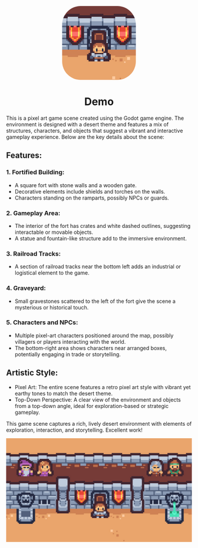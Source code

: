 

<div align="center">
        
<img src="art/Export/logo.jpg" alt="Description" style="border-radius: 50px; width: 200px;">

<h1>Demo</h1>

</div>
This is a pixel art game scene created using the Godot game engine. The environment is designed with a desert theme and features a mix of structures, characters, and objects that suggest a vibrant and interactive gameplay experience. Below are the key details about the scene:

## Features:
### 1. Fortified Building:
- A square fort with stone walls and a wooden gate.
- Decorative elements include shields and torches on the walls.
- Characters standing on the ramparts, possibly NPCs or guards.

### 2. Gameplay Area:
- The interior of the fort has crates and white dashed outlines, suggesting interactable or movable objects.
- A statue and fountain-like structure add to the immersive environment.

### 3. Railroad Tracks:
- A section of railroad tracks near the bottom left adds an industrial or logistical element to the game.

### 4. Graveyard:
- Small gravestones scattered to the left of the fort give the scene a mysterious or historical touch.

### 5. Characters and NPCs:
- Multiple pixel-art characters positioned around the map, possibly villagers or players interacting with the world.
- The bottom-right area shows characters near arranged boxes, potentially engaging in trade or storytelling.

## Artistic Style:
- Pixel Art: The entire scene features a retro pixel art style with vibrant yet earthy tones to match the desert theme.
- Top-Down Perspective: A clear view of the environment and objects from a top-down angle, ideal for exploration-based or strategic gameplay.

This game scene captures a rich, lively desert environment with elements of exploration, interaction, and storytelling. Excellent work!

![Caveat Manager](art/Export/background.jpg)

